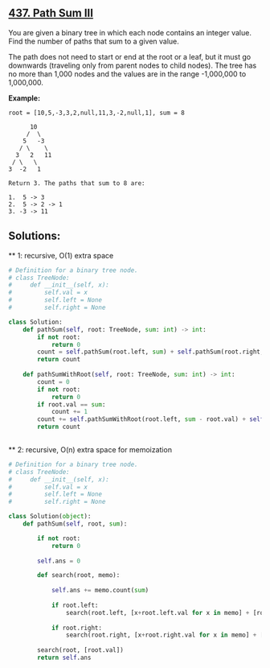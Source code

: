 ## [437. Path Sum III](https://leetcode.com/problems/path-sum-iii/)

You are given a binary tree in which each node contains an integer value.
Find the number of paths that sum to a given value.

The path does not need to start or end at the root or a leaf, but it must go downwards (traveling only from parent nodes to child nodes).
The tree has no more than 1,000 nodes and the values are in the range -1,000,000 to 1,000,000.

**Example:**
```
root = [10,5,-3,3,2,null,11,3,-2,null,1], sum = 8

      10
     /  \
    5   -3
   / \    \
  3   2   11
 / \   \
3  -2   1

Return 3. The paths that sum to 8 are:

1.  5 -> 3
2.  5 -> 2 -> 1
3. -3 -> 11
```

## Solutions:
** 1: recursive, O(1) extra space

```python
# Definition for a binary tree node.
# class TreeNode:
#     def __init__(self, x):
#         self.val = x
#         self.left = None
#         self.right = None

class Solution:
    def pathSum(self, root: TreeNode, sum: int) -> int:
        if not root:
            return 0
        count = self.pathSum(root.left, sum) + self.pathSum(root.right, sum) + self.pathSumWithRoot(root, sum)
        return count
    
    def pathSumWithRoot(self, root: TreeNode, sum: int) -> int:
        count = 0
        if not root:
            return 0
        if root.val == sum:
            count += 1
        count += self.pathSumWithRoot(root.left, sum - root.val) + self.pathSumWithRoot(root.right, sum - root.val)
        return count
        
```

** 2: recursive, O(n) extra space for memoization
```python
# Definition for a binary tree node.
# class TreeNode:
#     def __init__(self, x):
#         self.val = x
#         self.left = None
#         self.right = None

class Solution(object):
    def pathSum(self, root, sum):

        if not root:
            return 0
        
        self.ans = 0

        def search(root, memo):
            
            self.ans += memo.count(sum)
            
            if root.left:
                search(root.left, [x+root.left.val for x in memo] + [root.left.val])
            
            if root.right:
                search(root.right, [x+root.right.val for x in memo] + [root.right.val])
                
        search(root, [root.val])
        return self.ans
```